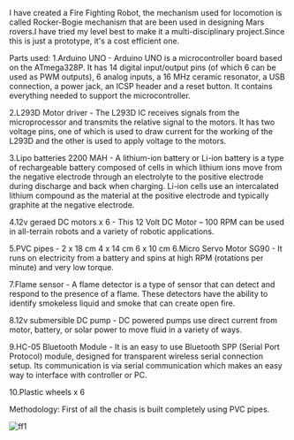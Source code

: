 I have created a Fire Fighting Robot, the mechanism used for locomotion is called Rocker-Bogie mechanism that are been used in designing Mars rovers.I have tried my level best to make it a multi-disciplinary project.Since this is just a prototype, it's a cost efficient one.

Parts used:
1.Arduino UNO - Arduino UNO is a microcontroller board based on the ATmega328P. It has 14 digital input/output pins (of which 6 can be used as PWM outputs), 6 analog inputs, a 16 MHz ceramic resonator, a USB connection, a power jack, an ICSP header and a reset button. It contains everything needed to support the microcontroller.

2.L293D Motor driver - The L293D IC receives signals from the microprocessor and transmits the relative signal to the motors. It has two voltage pins, one of which is used to draw current for the working of the L293D and the other is used to apply voltage to the motors.

3.Lipo batteries 2200 MAH - A lithium-ion battery or Li-ion battery is a type of rechargeable battery composed of cells in which lithium ions move from the negative electrode through an electrolyte to the positive electrode during discharge and back when charging. Li-ion cells use an intercalated lithium compound as the material at the positive electrode and typically graphite at the negative electrode.

4.12v geraed DC motors x 6 - This 12 Volt DC Motor – 100 RPM can be used in all-terrain robots and a variety of robotic applications. 

5.PVC pipes - 2 x 18 cm
              4 x 14 cm
              6 x 10 cm
6.Micro Servo Motor SG90  - It runs on electricity from a battery and spins at high RPM (rotations per minute) and very low torque.

7.Flame sensor - A flame detector is a type of sensor that can detect and respond to the presence of a flame. These detectors have the ability to identify smokeless liquid and smoke that can create open fire.

8.12v submersible DC pump - DC powered pumps use direct current from motor, battery, or solar power to move fluid in a variety of ways.

9.HC-05 Bluetooth Module - It  is an easy to use Bluetooth SPP (Serial Port Protocol) module, designed for transparent wireless serial connection setup. Its communication is via serial communication which makes an easy way to interface with controller or PC.

10.Plastic wheels x 6 

Methodology:
First of all the chasis is built completely using PVC pipes. 

![ff1](https://user-images.githubusercontent.com/116140047/213353197-d198677e-b121-4698-833e-03fe3c98ea4a.png)
